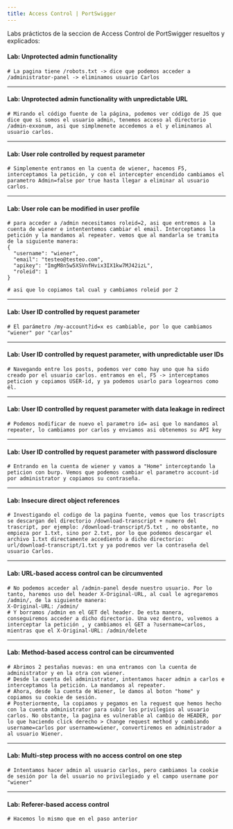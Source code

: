 ```yaml
---
title: Access Control | PortSwigger
---
```


Labs práctictos de la seccion de Access Control de PortSwigger resueltos y explicados:

#### Lab: Unprotected admin functionality


```
# La pagina tiene /robots.txt -> dice que podemos acceder a /administrator-panel -> eliminamos usuario Carlos
```

----

#### Lab: Unprotected admin functionality with unpredictable URL

```
# Mirando el código fuente de la página, podemos ver código de JS que dice que si somos el usuario admin, tenemos acceso al directorio /admin-exxonum, asi que simplmenete accedemos a el y eliminamos al usuario carlos.
```

----
#### Lab: User role controlled by request parameter

```
# Simplemente entramos en la cuenta de wiener, hacemos F5, interceptamos la petición, y con el intercepter encendido cambiamos el parametro Admin=false por true hasta llegar a eliminar al usuario carlos.
```

----

#### Lab: User role can be modified in user profile

```
# para acceder a /admin necesitamos roleid=2, asi que entremos a la cuenta de wiener e intententemos cambiar el email. Interceptamos la petición y la mandamos al repeater. vemos que al mandarla se tramita de la siguiente manera:
{
  "username": "wiener",
  "email": "testeo@testeo.com",
  "apikey": "ImgM8n5w5XSVnfHvix3IX1kw7MJ42izL",
  "roleid": 1
}

# asi que lo copiamos tal cual y cambiamos roleid por 2
```

----

#### Lab: User ID controlled by request parameter

```
# El parámetro /my-account?id=x es cambiable, por lo que cambiamos "wiener" por "carlos"
```

----

#### Lab: User ID controlled by request parameter, with unpredictable user IDs


```
# Navegando entre los posts, podemos ver como hay uno que ha sido creado por el usuario carlos. entramos en el, F5 -> interceptamos peticion y copiamos USER-id, y ya podemos usarlo para logearnos como él.
```

-----

#### Lab: User ID controlled by request parameter with data leakage in redirect

```
# Podemos modificar de nuevo el parametro id= asi que lo mandamos al repeater, lo cambiamos por carlos y enviamos asi obtenemos su API key
```

-----

#### Lab: User ID controlled by request parameter with password disclosure

```
# Entrando en la cuenta de wiener y vamos a "Home" interceptando la peticion con burp. Vemos que podemos cambiar el parametro account-id por administrator y copiamos su contraseña.
```

-----

#### Lab: Insecure direct object references


```
# Investigando el codigo de la pagina fuente, vemos que los trascripts se descargan del directorio /download-transcript + numero del trascript, por ejemplo: /download-transcript/5.txt , no obstante, no empieza por 1.txt, sino por 2.txt, por lo que podemos descargar el archivo 1.txt directamente accediento a dicho directorio: url/download-transcript/1.txt y ya podremos ver la contraseña del usuario Carlos.
```

----

#### Lab: URL-based access control can be circumvented

```
# No podemos acceder al /admin-panel desde nuestro usuario. Por lo tanto, haremos uso del header X-Original-URL, al cual le agregaremos /admin/, de la siguiente manera:
X-Original-URL: /admin/
# Y borramos /admin en el GET del header. De esta manera, conseguiremos acceder a dicho directorio. Una vez dentro, volvemos a interceptar la petición , y cambiamos el GET a ?username=carlos, mientras que el X-Original-URL: /admin/delete
```

----

#### Lab: Method-based access control can be circumvented


```
# Abrimos 2 pestañas nuevas: en una entramos con la cuenta de administrator y en la otra con wiener. 
# Desde la cuenta del administrator, intentamos hacer admin a carlos e interceptamos la petición. La mandamos al repeater. 
# Ahora, desde la cuenta de Wiener, le damos al boton "home" y copiamos su cookie de sesión. 
# Posteriormente, la copiamos y pegamos en la request que hemos hecho con la cuenta administrator para subir los privilegios al usuario carlos. No obstante, la pagina es vulnerable al cambio de HEADER, por lo que haciendo click derecho > Change request method y cambiando username=carlos por username=wiener, convertiremos en administrador a al usuario Wiener.
```

----

#### Lab: Multi-step process with no access control on one step

```
# Intentamos hacer admin al usuario carlos, pero cambiamos la cookie de sesión por la del usuario no privilegiado y el campo username por "wiener"
```

-----

#### Lab: Referer-based access control

```
# Hacemos lo mismo que en el paso anterior
```